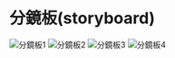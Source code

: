 # 分鏡板(storyboard)
![分鏡板1](https://github.com/Suisei99/System_First10-/blob/main/storyboard1.jpg?raw=true)
![分鏡板2](https://github.com/Suisei99/System_First10-/blob/main/storyboard2.jpg?raw=true)
![分鏡板3](https://github.com/Suisei99/System_First10-/blob/main/storyboard3.jpg?raw=true)
![分鏡板4](https://github.com/Suisei99/System_First10-/blob/main/storyboard4.jpg?raw=true)
